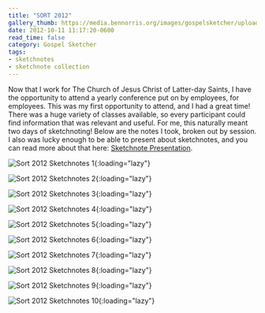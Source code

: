 ```yaml
---
title: "SORT 2012"
gallery_thumb: https://media.bennorris.org/images/gospelsketcher/uploads/2021/048d0a7b35.jpg
date: 2012-10-11 11:17:20-0600
read_time: false
category: Gospel Sketcher
tags:
- sketchnotes
- sketchnote collection
---
```


Now that I work for The Church of Jesus Christ of Latter-day Saints, I have the opportunity to attend a yearly conference put on by employees, for employees. This was my first opportunity to attend, and I had a great time! There was a huge variety of classes available, so every participant could find information that was relevant and useful. For me, this naturally meant two days of sketchnoting! Below are the notes I took, broken out by session. I also was lucky enough to be able to present about sketchnotes, and you can read more about that here: <a href="https://bennorris.org/2012/10/11/sketchnote-presentation-oct" title="Sketchnote Presentation Oct 2012">Sketchnote Presentation</a>.

![Sort 2012 Sketchnotes 1](https://media.bennorris.org/images/gospelsketcher/uploads/2021/048d0a7b35.jpg){:loading="lazy"}

![Sort 2012 Sketchnotes 2](https://media.bennorris.org/images/gospelsketcher/uploads/2021/5de33cb858.jpg){:loading="lazy"}

![Sort 2012 Sketchnotes 3](https://media.bennorris.org/images/gospelsketcher/uploads/2021/be3b0767b1.jpg){:loading="lazy"}

![Sort 2012 Sketchnotes 4](https://media.bennorris.org/images/gospelsketcher/uploads/2021/7f5aa1a994.jpg){:loading="lazy"}

![Sort 2012 Sketchnotes 5](https://media.bennorris.org/images/gospelsketcher/uploads/2021/ca4049434e.jpg){:loading="lazy"}

![Sort 2012 Sketchnotes 6](https://media.bennorris.org/images/gospelsketcher/uploads/2021/73cb929e6b.jpg){:loading="lazy"}

![Sort 2012 Sketchnotes 7](https://media.bennorris.org/images/gospelsketcher/uploads/2021/fbf48bc79e.jpg){:loading="lazy"}

![Sort 2012 Sketchnotes 8](https://media.bennorris.org/images/gospelsketcher/uploads/2021/f9bfc2949a.jpg){:loading="lazy"}

![Sort 2012 Sketchnotes 9](https://media.bennorris.org/images/gospelsketcher/uploads/2021/801ddc4806.jpg){:loading="lazy"}

![Sort 2012 Sketchnotes 10](https://media.bennorris.org/images/gospelsketcher/uploads/2021/497f4e344b.jpg){:loading="lazy"}
